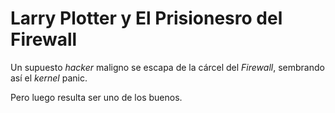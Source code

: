 # Larry Plotter y El Prisionesro del Firewall

Un supuesto *hacker* maligno se escapa de la cárcel del *Firewall*, sembrando así el *kernel* panic.

Pero luego resulta ser uno de los buenos.
